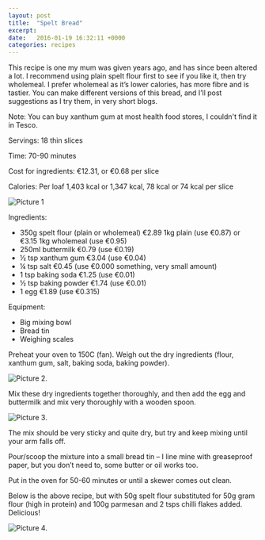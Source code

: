 ```yaml
---
layout: post
title:  "Spelt Bread"
excerpt:
date:   2016-01-19 16:32:11 +0000
categories: recipes
---
```


This recipe is one my mum was given years ago, and has since been altered a lot. I recommend using plain spelt flour first to see if you like it, then try wholemeal. I prefer wholemeal as it’s lower calories, has more fibre and is tastier. You can make different versions of this bread, and I’ll post suggestions as I try them, in very short blogs. 

Note: You can buy xanthum gum at most health food stores, I couldn't find it in Tesco.

Servings: 18 thin slices

Time: 70-90 minutes

Cost for ingredients: €12.31, or €0.68 per slice

Calories: Per loaf 1,403 kcal or 1,347 kcal, 78 kcal or 74 kcal per slice

![Picture 1]({{site.url}}/images/img_07_01.jpg "Ingredients.")

Ingredients: 

  * 350g spelt flour (plain or wholemeal)   €2.89 1kg plain (use €0.87) or €3.15 1kg wholemeal (use €0.95)
  * 250ml buttermilk    €0.79 (use €0.19)
  * ½ tsp xanthum gum   €3.04 (use €0.04)
  * ¼ tsp salt  €0.45 (use €0.000 something, very small amount)
  * 1 tsp baking soda   €1.25 (use €0.01)
  * ½ tsp baking powder   €1.74 (use €0.01)
  * 1 egg   €1.89 (use €0.315)


Equipment:

  * Big mixing bowl
  * Bread tin
  * Weighing scales

Preheat your oven to 150C (fan). Weigh out the dry ingredients (flour, xanthum gum, salt, baking soda, baking powder).  

[//]: # (Inline Style)
![Picture 2.]({{site.url}}/images/img_07_02.jpg "Dry Ingredients")

Mix these dry ingredients together thoroughly, and then add the egg and buttermilk and mix very thoroughly with a wooden spoon. 

[//]: # (Inline Style)
![Picture 3.]({{site.url}}/images/img_07_03.jpg "Egg and buttermilk")

The mix should be very sticky and quite dry, but try and keep mixing until your arm falls off.

Pour/scoop the mixture into a small bread tin – I line mine with greaseproof paper, but you don’t need to, some butter or oil works too.

Put in the oven for 50-60 minutes or until a skewer comes out clean.

Below is the above recipe, but with 50g spelt flour substituted for 50g gram flour (high in protein) and 100g parmesan and 2 tsps chilli flakes added. Delicious!

[//]: # (Inline Style)
![Picture 4.]({{site.url}}/images/img_07_04.jpg "Parmesan and chilli")


